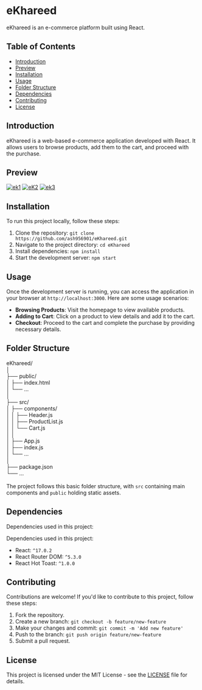 # eKhareed

eKhareed is an e-commerce platform built using React.

## Table of Contents

- [Introduction](#introduction)
- [Preview](#preview)
- [Installation](#installation)
- [Usage](#usage)
- [Folder Structure](#folder-structure)
- [Dependencies](#dependencies)
- [Contributing](#contributing)
- [License](#license)

## Introduction

eKhareed is a web-based e-commerce application developed with React. It allows users to browse products, add them to the cart, and proceed with the purchase.

## Preview

<a href="https://ibb.co/QKs690N"><img src="https://i.ibb.co/1mH9Zcq/ek1.png" alt="ek1" border="0"></a>
<a href="https://ibb.co/vkgyPPM"><img src="https://i.ibb.co/Wfq8yyR/eK2.png" alt="eK2" border="0"></a>
<a href="https://ibb.co/hsNgc6t"><img src="https://i.ibb.co/JnTcq1M/ek3.png" alt="ek3" border="0"></a>




## Installation

To run this project locally, follow these steps:

1. Clone the repository: `git clone https://github.com/ash956901/eKhareed.git`
2. Navigate to the project directory: `cd eKhareed`
3. Install dependencies: `npm install`
4. Start the development server: `npm start`

## Usage

Once the development server is running, you can access the application in your browser at `http://localhost:3000`. Here are some usage scenarios:

- **Browsing Products**: Visit the homepage to view available products.
- **Adding to Cart**: Click on a product to view details and add it to the cart.
- **Checkout**: Proceed to the cart and complete the purchase by providing necessary details.

## Folder Structure
eKhareed/<br/>
│<br/>
├── public/<br/>
│ ├── index.html<br/>
│ └── ...<br/>
│<br/> 
├── src/<br/>
│ ├── components/<br/>
│ │ ├── Header.js<br/>
│ │ ├── ProductList.js<br/>
│ │ └── Cart.js<br/>
│ │<br/>
│ ├── App.js<br/>
│ ├── index.js<br/>
│ └── ...<br/>
│<br/>
├── package.json<br/>
└── ...<br/>
<br/>
The project follows this basic folder structure, with `src` containing main components and `public` holding static assets.

## Dependencies

Dependencies used in this project:

Dependencies used in this project:

- React: `^17.0.2`
- React Router DOM: `^5.3.0`
- React Hot Toast: `^1.0.0` 

## Contributing

Contributions are welcome! If you'd like to contribute to this project, follow these steps:

1. Fork the repository.
2. Create a new branch: `git checkout -b feature/new-feature`
3. Make your changes and commit: `git commit -m 'Add new feature'`
4. Push to the branch: `git push origin feature/new-feature`
5. Submit a pull request.

## License

This project is licensed under the MIT License - see the [LICENSE](LICENSE) file for details.
